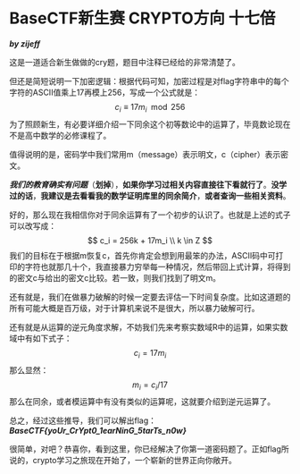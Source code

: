 # BaseCTF新生赛 CRYPTO方向 十七倍

***by zijeff***

这是一道适合新生做做的cry题，题目中注释已经给的非常清楚了。

但还是简短说明一下加密逻辑：根据代码可知，加密过程是对flag字符串中的每个字符的ASCII值乘上17再模上256，写成一个公式就是：
$$
c_i \equiv 17m_i \mod 256
$$
为了照顾新生，有必要详细介绍一下同余这个初等数论中的运算了，毕竟数论现在不是高中数学的必修课程了。

值得说明的是，密码学中我们常用m（message）表示明文，c（cipher）表示密文。

***我们的教育确实有问题***（**划掉**），**如果你学习过相关内容直接往下看就行了**。**没学过的话**，**我建议是去看看我的数学证明库里的同余简介**，**或者查询一些相关资料**。

好的，那么现在我相信你对于同余运算有了一个初步的认识了。也就是上述的式子可以改写成：
$$
c_i = 256k + 17m_i \\ k \in Z
$$
我们的目标在于根据m恢复c，首先你肯定会想到用最笨的办法，ASCII码中可打印的字符也就那几十个，我直接暴力穷举每一种情况，然后带回上式计算，将得到的密文c与给出的密文c比较。若一致，则我们找到了明文m。

还有就是，我们在做暴力破解的时候一定要去评估一下时间复杂度。比如这道题的所有可能大概是百万级，对于计算机来说不是很大，所以暴力破解可行。

还有就是从运算的逆元角度求解，不妨我们先来考察实数域R中的运算，如果实数域中有如下式子：
$$
c_i = 17m_i 
$$
那么显然：
$$
m_i = c_i/17
$$
那么在同余，或者模运算中有没有类似的运算呢，这就要介绍到逆元运算了。

总之，经过这些推导，我们可以解出flag：***BaseCTF{yoUr_CrYpt0_1earNinG_5tarTs_n0w}***

很简单，对吧？恭喜你，看到这里，你已经解决了你第一道密码题了。正如flag所说的，crypto学习之旅现在开始了，一个崭新的世界正向你敞开。
